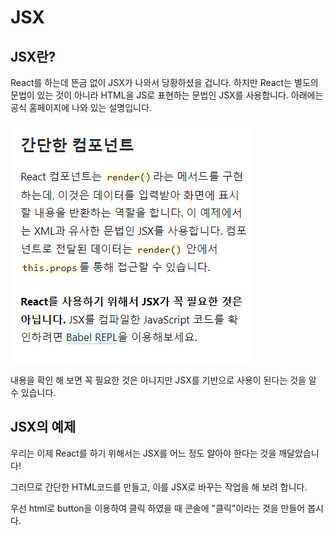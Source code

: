 # JSX

## JSX란?

React를 하는데 뜬금 없이 JSX가 나와서 당황하셨을 겁니다.
하지만 React는 별도의 문법이 있는 것이 아니라 HTML을 JS로 표현하는 문법인 JSX를 사용합니다.
아래에는 공식 홈페이지에 나와 있는 설명입니다.

![설명](./%EC%A0%9C%EB%AA%A9%20%EC%97%86%EC%9D%8C.png)

내용을 확인 해 보면 꼭 필요한 것은 아니지만 JSX를 기반으로 사용이 된다는 것을 알 수 있습니다.

## JSX의 예제
우리는 이제 React를 하기 위해서는 JSX를 어느 정도 알아야 한다는 것을 깨달았습니다!

그러므로 간단한 HTML코드를 만들고, 이를 JSX로 바꾸는 작업을 해 보려 합니다.

우선 html로 button을 이용하여 클릭 하였을 때 콘솔에 "클릭"이라는 것을 만들어 봅시다.

```

```